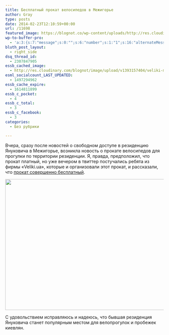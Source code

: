```yaml
---
title: Бесплатный прокат велосипедов в Межигорье
author: Gray
type: posts
date: 2014-02-23T12:10:59+00:00
url: /11698
featured_image: https://blognot.co/wp-content/uploads/http://res.cloudinary.com/blognot/image/upload/v1393157404/veliki-mezhihirie_x9vi7g.jpg
wp-to-buffer-pro:
  - 'a:3:{s:7:"message";s:0:"";s:6:"number";s:1:"1";s:16:"alternateMessage";s:0:"";}'
bluth_post_layout:
  - right_side
dsq_thread_id:
  - 2307847905
essb_cached_image:
  - http://res.cloudinary.com/blognot/image/upload/v1393157404/veliki-mezhihirie_x9vi7g.jpg
esml_socialcount_LAST_UPDATED:
  - 1497294962
essb_cache_expire:
  - 1614811899
essb_c_pocket:
  - 4
essb_c_total:
  - 3
essb_c_facebook:
  - 3
categories:
  - Без рубрики

---
```








Вчера, сразу после новостей о свободном доступе в резиденцию Януковича в Межигорье, возникла новость о прокате велосипедов для прогулки по территории резиденции. Я, правда, предположил, что прокат платный, но уже вечером в твиттер постучались ребята из фирмы &#171;Veliki.ua&#187;, которые и организовали этот прокат, и рассказали, что <a href="http://veliki.ua/ru/novosty-i-akcii/besplatnyj-prokat-velosipedov-v-mezhigore.html" target="_blank">прокат совершенно бесплатный</a>.

<img data-attachment-id="11699" data-permalink="https://blognot.co/11698/veliki-mezhihirie_x9vi7g" data-orig-file="https://i2.wp.com/blognot.co/wp-content/uploads/http://res.cloudinary.com/blognot/image/upload/v1393157404/veliki-mezhihirie_x9vi7g.jpg?fit=800%2C451&ssl=1" data-orig-size="800,451" data-comments-opened="1" data-image-meta="{&quot;aperture&quot;:&quot;0&quot;,&quot;credit&quot;:&quot;&quot;,&quot;camera&quot;:&quot;&quot;,&quot;caption&quot;:&quot;&quot;,&quot;created_timestamp&quot;:&quot;0&quot;,&quot;copyright&quot;:&quot;&quot;,&quot;focal_length&quot;:&quot;0&quot;,&quot;iso&quot;:&quot;0&quot;,&quot;shutter_speed&quot;:&quot;0&quot;,&quot;title&quot;:&quot;veliki-mezhihirie_x9vi7g&quot;}" data-image-title="veliki-mezhihirie_x9vi7g" data-image-description="" data-medium-file="https://i2.wp.com/blognot.co/wp-content/uploads/http://res.cloudinary.com/blognot/image/upload/v1393157404/veliki-mezhihirie_x9vi7g.jpg?fit=300%2C169&ssl=1" data-large-file="https://i2.wp.com/blognot.co/wp-content/uploads/http://res.cloudinary.com/blognot/image/upload/v1393157404/veliki-mezhihirie_x9vi7g.jpg?fit=740%2C417&ssl=1" class="aligncenter wp-image-11699" alt="" src="https://i2.wp.com/res.cloudinary.com/blognot/image/upload/v1393157404/veliki-mezhihirie_x9vi7g.jpg?resize=740%2C417&#038;ssl=1" width="740" height="417" data-recalc-dims="1" /> 

С удовольствием исправляюсь и надеюсь, что бывшая резиденция Януковича станет популярным местом для велопрогулок и пробежек киевлян.